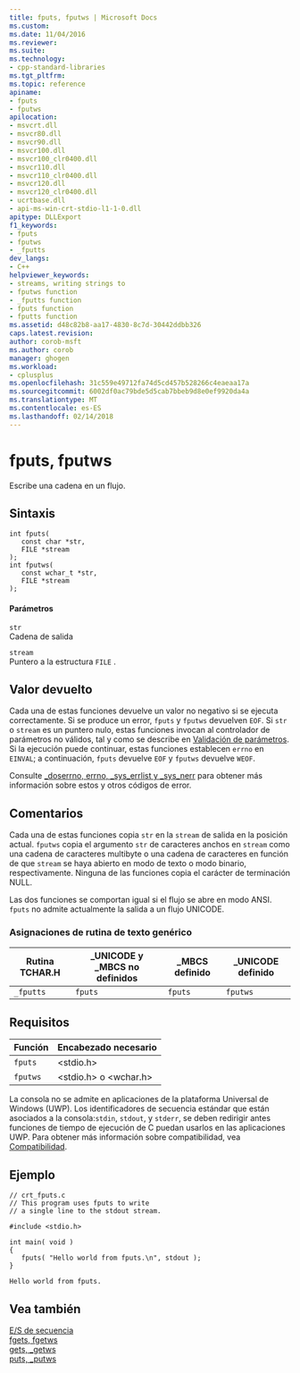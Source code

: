 ```yaml
---
title: fputs, fputws | Microsoft Docs
ms.custom: 
ms.date: 11/04/2016
ms.reviewer: 
ms.suite: 
ms.technology:
- cpp-standard-libraries
ms.tgt_pltfrm: 
ms.topic: reference
apiname:
- fputs
- fputws
apilocation:
- msvcrt.dll
- msvcr80.dll
- msvcr90.dll
- msvcr100.dll
- msvcr100_clr0400.dll
- msvcr110.dll
- msvcr110_clr0400.dll
- msvcr120.dll
- msvcr120_clr0400.dll
- ucrtbase.dll
- api-ms-win-crt-stdio-l1-1-0.dll
apitype: DLLExport
f1_keywords:
- fputs
- fputws
- _fputts
dev_langs:
- C++
helpviewer_keywords:
- streams, writing strings to
- fputws function
- _fputts function
- fputs function
- fputts function
ms.assetid: d48c82b8-aa17-4830-8c7d-30442ddbb326
caps.latest.revision: 
author: corob-msft
ms.author: corob
manager: ghogen
ms.workload:
- cplusplus
ms.openlocfilehash: 31c559e49712fa74d5cd457b528266c4eaeaa17a
ms.sourcegitcommit: 6002df0ac79bde5d5cab7bbeb9d8e0ef9920da4a
ms.translationtype: MT
ms.contentlocale: es-ES
ms.lasthandoff: 02/14/2018
---
```

# <a name="fputs-fputws"></a>fputs, fputws
Escribe una cadena en un flujo.  
  
## <a name="syntax"></a>Sintaxis  
  
```  
int fputs(   
   const char *str,  
   FILE *stream   
);  
int fputws(   
   const wchar_t *str,  
   FILE *stream   
);  
```  
  
#### <a name="parameters"></a>Parámetros  
 `str`  
 Cadena de salida  
  
 `stream`  
 Puntero a la estructura `FILE` .  
  
## <a name="return-value"></a>Valor devuelto  
 Cada una de estas funciones devuelve un valor no negativo si se ejecuta correctamente. Si se produce un error, `fputs` y `fputws` devuelven `EOF`. Si `str` o `stream` es un puntero nulo, estas funciones invocan al controlador de parámetros no válidos, tal y como se describe en [Validación de parámetros](../../c-runtime-library/parameter-validation.md). Si la ejecución puede continuar, estas funciones establecen `errno` en `EINVAL`; a continuación, `fputs` devuelve `EOF` y `fputws` devuelve `WEOF`.  
  
 Consulte [_doserrno, errno, _sys_errlist y _sys_nerr](../../c-runtime-library/errno-doserrno-sys-errlist-and-sys-nerr.md) para obtener más información sobre estos y otros códigos de error.  
  
## <a name="remarks"></a>Comentarios  
 Cada una de estas funciones copia `str` en la `stream` de salida en la posición actual. `fputws` copia el argumento `str` de caracteres anchos en `stream` como una cadena de caracteres multibyte o una cadena de caracteres en función de que `stream` se haya abierto en modo de texto o modo binario, respectivamente. Ninguna de las funciones copia el carácter de terminación NULL.  
  
 Las dos funciones se comportan igual si el flujo se abre en modo ANSI. `fputs` no admite actualmente la salida a un flujo UNICODE.  
  
### <a name="generic-text-routine-mappings"></a>Asignaciones de rutina de texto genérico  
  
|Rutina TCHAR.H|_UNICODE y _MBCS no definidos|_MBCS definido|_UNICODE definido|  
|---------------------|------------------------------------|--------------------|-----------------------|  
|`_fputts`|`fputs`|`fputs`|`fputws`|  
  
## <a name="requirements"></a>Requisitos  
  
|Función|Encabezado necesario|  
|--------------|---------------------|  
|`fputs`|\<stdio.h>|  
|`fputws`|\<stdio.h> o \<wchar.h>|  
  
 La consola no se admite en aplicaciones de la plataforma Universal de Windows (UWP). Los identificadores de secuencia estándar que están asociados a la consola:`stdin`, `stdout`, y `stderr`, se deben redirigir antes funciones de tiempo de ejecución de C puedan usarlos en las aplicaciones UWP. Para obtener más información sobre compatibilidad, vea [Compatibilidad](../../c-runtime-library/compatibility.md).  
  
## <a name="example"></a>Ejemplo  
  
```  
// crt_fputs.c  
// This program uses fputs to write  
// a single line to the stdout stream.  
  
#include <stdio.h>  
  
int main( void )  
{  
   fputs( "Hello world from fputs.\n", stdout );  
}  
```  
  
```Output  
Hello world from fputs.  
```  
  
## <a name="see-also"></a>Vea también  
 [E/S de secuencia](../../c-runtime-library/stream-i-o.md)   
 [fgets, fgetws](../../c-runtime-library/reference/fgets-fgetws.md)   
 [gets, _getws](../../c-runtime-library/gets-getws.md)   
 [puts, _putws](../../c-runtime-library/reference/puts-putws.md)